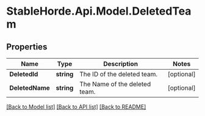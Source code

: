 # StableHorde.Api.Model.DeletedTeam

## Properties

Name | Type | Description | Notes
------------ | ------------- | ------------- | -------------
**DeletedId** | **string** | The ID of the deleted team. | [optional] 
**DeletedName** | **string** | The Name of the deleted team. | [optional] 

[[Back to Model list]](../README.md#documentation-for-models) [[Back to API list]](../README.md#documentation-for-api-endpoints) [[Back to README]](../README.md)

